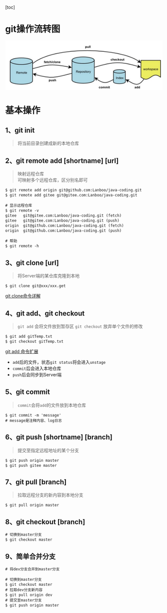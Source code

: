 [toc]

# git操作流转图
![各个操作流转图](etc/git操作流转图.png)

# 基本操作
## 1、git init
> 将当前目录创建成新的本地仓库

## 2、git remote add [shortname] [url]
> 映射远程仓库<br>
> 可映射多个远程仓库，区分别名即可

``` git
$ git remote add origin git@github.com:Lanboo/java-coding.git
$ git remote add gitee git@gitee.com:Lanboo/java-coding.git

# 显示远程仓库
$ git remote -v
gitee   git@gitee.com:Lanboo/java-coding.git (fetch)
gitee   git@gitee.com:Lanboo/java-coding.git (push)
origin  git@github.com:Lanboo/java-coding.git (fetch)
origin  git@github.com:Lanboo/java-coding.git (push)

# 帮助
$ git remote -h
``` 
## 3、git clone [url]
> 将Server端的某仓库克隆到本地
``` git 
$ git clone git@xxx/xxx.get
```
[git clone命令详解](https://blog.csdn.net/zmzwll1314/article/details/53161958)

## 4、git add、git checkout
> `git add` 会将文件放到暂存区
> `git checkout` 放弃单个文件的修改
``` git 
$ git add gitTemp.txt
$ git checkout gitTemp.txt
```
[git add 命令扩展](https://www.cnblogs.com/skura23/p/5859243.html)

- `add`后的文件，状态`git status`将会进入`unstage`
- `commit`后会进入本地仓库
- `push`后会同步到Server端

## 5、git commit 
> `commit`会将`add`的文件放到本地仓库
``` git
$ git commit -m 'message'
# message是注释内容、log日志
```

## 6、git push [shortname] [branch]
> 提交至指定远程地址的某个分支

``` git
$ git push origin master
$ git push gitee master
```

## 7、git pull [branch]
> 拉取远程分支的新内容到本地分支
``` git
$ git pull origin master
```

## 8、git checkout [branch]
``` git
# 切换到master分支
$ git checkout master
```

## 9、简单合并分支
``` git 
# 将dev分支合并到master分支

# 切换到master分支
$ git checkout master
# 拉取dev分支新内容
$ git pull origin dev
# 提交至master分支
$ git push origin master
```
